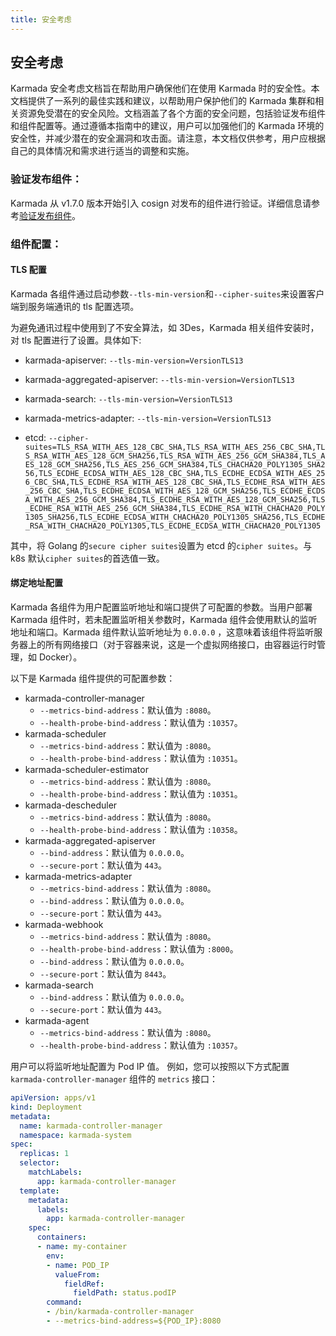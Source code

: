 ```yaml
---
title: 安全考虑
---
```


## 安全考虑

Karmada 安全考虑文档旨在帮助用户确保他们在使用 Karmada 时的安全性。本文档提供了一系列的最佳实践和建议，以帮助用户保护他们的 Karmada 集群和相关资源免受潜在的安全风险。文档涵盖了各个方面的安全问题，包括验证发布组件和组件配置等。通过遵循本指南中的建议，用户可以加强他们的 Karmada 环境的安全性，并减少潜在的安全漏洞和攻击面。请注意，本文档仅供参考，用户应根据自己的具体情况和需求进行适当的调整和实施。

### 验证发布组件：

Karmada 从 v1.7.0 版本开始引入 cosign 对发布的组件进行验证。详细信息请参考[验证发布组件](verify-artifacts)。

### 组件配置：

#### TLS 配置

Karmada 各组件通过启动参数`--tls-min-version`和`--cipher-suites`来设置客户端到服务端通讯的 tls 配置选项。

为避免通讯过程中使用到了不安全算法，如 3Des，Karmada 相关组件安装时，对 tls 配置进行了设置。具体如下:

- karmada-apiserver: `--tls-min-version=VersionTLS13`

- karmada-aggregated-apiserver: `--tls-min-version=VersionTLS13`

- karmada-search: `--tls-min-version=VersionTLS13`

- karmada-metrics-adapter: `--tls-min-version=VersionTLS13`

- etcd: `--cipher-suites=TLS_RSA_WITH_AES_128_CBC_SHA,TLS_RSA_WITH_AES_256_CBC_SHA,TLS_RSA_WITH_AES_128_GCM_SHA256,TLS_RSA_WITH_AES_256_GCM_SHA384,TLS_AES_128_GCM_SHA256,TLS_AES_256_GCM_SHA384,TLS_CHACHA20_POLY1305_SHA256,TLS_ECDHE_ECDSA_WITH_AES_128_CBC_SHA,TLS_ECDHE_ECDSA_WITH_AES_256_CBC_SHA,TLS_ECDHE_RSA_WITH_AES_128_CBC_SHA,TLS_ECDHE_RSA_WITH_AES_256_CBC_SHA,TLS_ECDHE_ECDSA_WITH_AES_128_GCM_SHA256,TLS_ECDHE_ECDSA_WITH_AES_256_GCM_SHA384,TLS_ECDHE_RSA_WITH_AES_128_GCM_SHA256,TLS_ECDHE_RSA_WITH_AES_256_GCM_SHA384,TLS_ECDHE_RSA_WITH_CHACHA20_POLY1305_SHA256,TLS_ECDHE_ECDSA_WITH_CHACHA20_POLY1305_SHA256,TLS_ECDHE_RSA_WITH_CHACHA20_POLY1305,TLS_ECDHE_ECDSA_WITH_CHACHA20_POLY1305` 

其中，将 Golang 的`secure cipher suites`设置为 etcd 的`cipher suites`。与 k8s 默认`cipher suites`的首选值一致。

#### 绑定地址配置

Karmada 各组件为用户配置监听地址和端口提供了可配置的参数。当用户部署 Karmada 组件时，若未配置监听相关参数时，Karmada 组件会使用默认的监听地址和端口。Karmada 组件默认监听地址为 `0.0.0.0` ，这意味着该组件将监听服务器上的所有网络接口（对于容器来说，这是一个虚拟网络接口，由容器运行时管理，如 Docker）。

以下是 Karmada 组件提供的可配置参数：

- karmada-controller-manager
    - `--metrics-bind-address`：默认值为 `:8080`。
    - `--health-probe-bind-address`：默认值为 `:10357`。
- karmada-scheduler
    - `--metrics-bind-address`：默认值为 `:8080`。
    - `--health-probe-bind-address`：默认值为 `:10351`。
- karmada-scheduler-estimator
    - `--metrics-bind-address`：默认值为 `:8080`。
    - `--health-probe-bind-address`：默认值为 `:10351`。
- karmada-descheduler
    - `--metrics-bind-address`：默认值为 `:8080`。
    - `--health-probe-bind-address`：默认值为 `:10358`。
- karmada-aggregated-apiserver
    - `--bind-address`：默认值为 `0.0.0.0`。
    - `--secure-port`：默认值为 `443`。
- karmada-metrics-adapter
    - `--metrics-bind-address`：默认值为 `:8080`。
    - `--bind-address`：默认值为 `0.0.0.0`。
    - `--secure-port`：默认值为 `443`。
- karmada-webhook
    - `--metrics-bind-address`：默认值为 `:8080`。
    - `--health-probe-bind-address`：默认值为 `:8000`。
    - `--bind-address`：默认值为 `0.0.0.0`。
    - `--secure-port`：默认值为 `8443`。
- karmada-search
    - `--bind-address`：默认值为 `0.0.0.0`。
    - `--secure-port`：默认值为 `443`。
- karmada-agent
    - `--metrics-bind-address`：默认值为 `:8080`。
    - `--health-probe-bind-address`：默认值为 `:10357`。

用户可以将监听地址配置为 Pod IP 值。 例如，您可以按照以下方式配置 `karmada-controller-manager` 组件的 `metrics` 接口：

```yaml
apiVersion: apps/v1
kind: Deployment
metadata:
  name: karmada-controller-manager
  namespace: karmada-system
spec:
  replicas: 1
  selector:
    matchLabels:
      app: karmada-controller-manager
  template:
    metadata:
      labels:
        app: karmada-controller-manager
    spec:
      containers:
      - name: my-container
        env:
        - name: POD_IP
          valueFrom:
            fieldRef:
              fieldPath: status.podIP
        command:
        - /bin/karmada-controller-manager
        - --metrics-bind-address=${POD_IP}:8080
```
